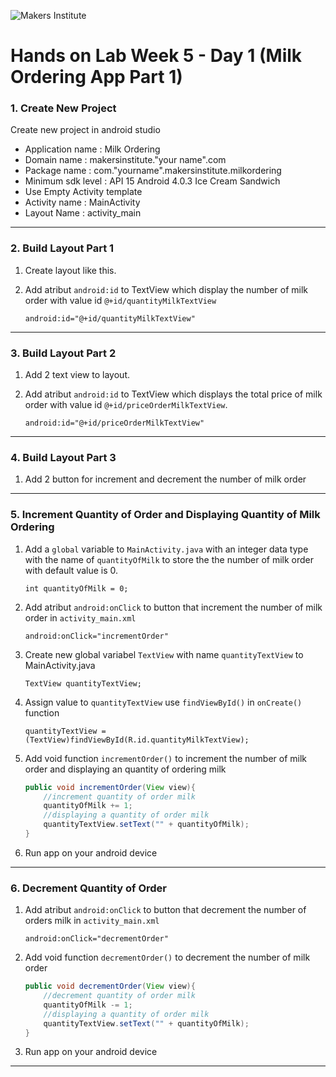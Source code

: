 ![Makers Institute](https://makersinstitute.id/img/logo-makersinstitute.png)

# Hands on Lab Week 5 - Day 1 (Milk Ordering App Part 1)

### <a name="lab11"></a>1. Create New Project
Create new project in android studio
- Application name  : Milk Ordering
- Domain name       : makersinstitute."your name".com
- Package name      : com."yourname".makersinstitute.milkordering
- Minimum sdk level : API 15 Android 4.0.3 Ice Cream Sandwich
- Use Empty Activity template
- Activity name     : MainActivity
- Layout Name       : activity_main

---

### <a name="lab12"></a>2. Build Layout Part 1
1. Create layout like this. 

2. Add atribut `android:id` to TextView which display the number of milk order with value id `@+id/quantityMilkTextView`
    ```
    android:id="@+id/quantityMilkTextView"
    ```

---

### <a name="lab13"></a>3. Build Layout Part 2

1. Add 2 text view to layout. 

2. Add atribut `android:id` to TextView which displays the total price of milk order with value id `@+id/priceOrderMilkTextView`. 
    ```
    android:id="@+id/priceOrderMilkTextView"
    ```

---

### <a name="lab14"></a>4. Build Layout Part 3

1. Add 2 button for increment and decrement the number of milk order

---

### <a name="lab15"></a>5. Increment Quantity of Order and Displaying Quantity of Milk Ordering 

1. Add a `global` variable to `MainActivity.java` with an integer data type with the name of `quantityOfMilk` to store the the number of milk order with default value is 0. 
    ```
    int quantityOfMilk = 0;
    ```

2. Add atribut `android:onClick` to button that increment the number of milk order in `activity_main.xml` 
    ```
    android:onClick="incrementOrder"
    ```

3. Create new global variabel `TextView` with name `quantityTextView` to MainActivity.java
    ```
    TextView quantityTextView;
    ```

4. Assign value to `quantityTextView` use `findViewById()` in `onCreate()` function 
    ```
    quantityTextView = (TextView)findViewById(R.id.quantityMilkTextView);
    ``` 

5. Add void function `incrementOrder()` to increment the number of milk order and displaying an quantity of ordering milk 
    ```Java
    public void incrementOrder(View view){
        //increment quantity of order milk
        quantityOfMilk += 1;
        //displaying a quantity of order milk
        quantityTextView.setText("" + quantityOfMilk);
    }
    ``` 

6. Run app on your android device 

---

### <a name="lab15"></a>6. Decrement Quantity of Order  
1. Add atribut `android:onClick` to button that decrement the number of orders milk in `activity_main.xml` 
    ```
    android:onClick="decrementOrder"
    ``` 

2. Add void function `decrementOrder()` to decrement the number of milk order 
    ```Java
    public void decrementOrder(View view){
        //decrement quantity of order milk
        quantityOfMilk -= 1;
        //displaying a quantity of order milk
        quantityTextView.setText("" + quantityOfMilk);
    }
    ```

3. Run app on your android device 

---















